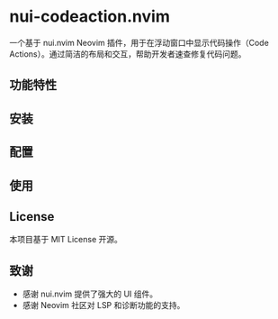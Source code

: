 # nui-codeaction.nvim

一个基于 nui.nvim Neovim 插件，用于在浮动窗口中显示代码操作（Code Actions）。通过简洁的布局和交互，帮助开发者速查修复代码问题。

## 功能特性

## 安装

## 配置

## 使用

## License
本项目基于 MIT License 开源。

## 致谢
- 感谢 nui.nvim 提供了强大的 UI 组件。
- 感谢 Neovim 社区对 LSP 和诊断功能的支持。
